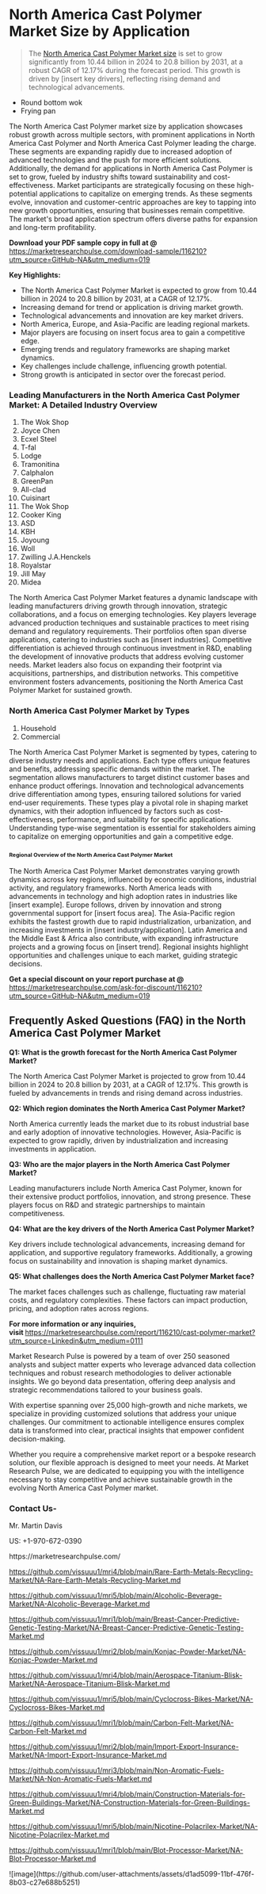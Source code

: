 <h1>North America Cast Polymer Market&nbsp;Size by Application</h1><blockquote><p>The <a href="https://marketresearchpulse.com/download-sample/116210?utm_source=GitHub-NA&amp;utm_medium=019">North America Cast Polymer Market size</a> is set to grow significantly from 10.44 billion in 2024 to 20.8 billion by 2031, at a robust CAGR of 12.17% during the forecast period. This growth is driven by [insert key drivers], reflecting rising demand and technological advancements.</p></blockquote><ul><li>Round bottom wok<li> Frying pan</li></ul><p>The North America Cast Polymer market size by application showcases robust growth across multiple sectors, with prominent applications in North America Cast Polymer and North America Cast Polymer leading the charge. These segments are expanding rapidly due to increased adoption of advanced technologies and the push for more efficient solutions. Additionally, the demand for applications in North America Cast Polymer is set to grow, fueled by industry shifts toward sustainability and cost-effectiveness. Market participants are strategically focusing on these high-potential applications to capitalize on emerging trends. As these segments evolve, innovation and customer-centric approaches are key to tapping into new growth opportunities, ensuring that businesses remain competitive. The market's broad application spectrum offers diverse paths for expansion and long-term profitability.</p><p><strong>Download your PDF sample copy in full at @ </strong><a href="https://marketresearchpulse.com/download-sample/116210?utm_source=GitHub-NA&amp;utm_medium=019">https://marketresearchpulse.com/download-sample/116210?utm_source=GitHub-NA&amp;utm_medium=019</a></p><p><strong>Key Highlights: </strong></p><ul><li>The North America Cast Polymer Market is expected to grow from 10.44 billion in 2024 to 20.8 billion by 2031, at a CAGR of 12.17%.</li><li>Increasing demand for trend or application is driving market growth.</li><li>Technological advancements and innovation are key market drivers.</li><li>North America, Europe, and Asia-Pacific are leading regional markets.</li><li>Major players are focusing on insert focus area to gain a competitive edge.</li><li>Emerging trends and regulatory frameworks are shaping market dynamics.</li><li>Key challenges include challenge, influencing growth potential.</li><li>Strong growth is anticipated in sector over the forecast period.</li></ul><h3>Leading Manufacturers in the North America Cast Polymer Market: A Detailed Industry Overview</h3><ol><li>The Wok Shop</li><li>Joyce Chen</li><li>Ecxel Steel</li><li>T-fal</li><li>Lodge</li><li>Tramonitina</li><li>Calphalon</li><li>GreenPan</li><li>All-clad</li><li>Cuisinart</li><li>The Wok Shop</li><li>Cooker King</li><li>ASD</li><li>KBH</li><li>Joyoung</li><li>Woll</li><li>Zwilling J.A.Henckels</li><li>Royalstar</li><li>Jill May</li><li>Midea</li></ol><div class="flex max-w-full flex-col flex-grow"><div class="min-h-8 text-message flex w-full flex-col items-end gap-2 whitespace-normal break-words [.text-message+&amp;]:mt-5" dir="auto" data-message-author-role="assistant" data-message-id="fd8432e4-4910-450d-b182-61b7bfb0a01f" data-message-model-slug="gpt-4o"><div class="flex w-full flex-col gap-1 empty:hidden first:pt-[3px]"><div class="markdown prose w-full break-words dark:prose-invert light"><p>The North America Cast Polymer Market features a dynamic landscape with leading manufacturers driving growth through innovation, strategic collaborations, and a focus on emerging technologies. Key players leverage advanced production techniques and sustainable practices to meet rising demand and regulatory requirements. Their portfolios often span diverse applications, catering to industries such as [insert industries]. Competitive differentiation is achieved through continuous investment in R&amp;D, enabling the development of innovative products that address evolving customer needs. Market leaders also focus on expanding their footprint via acquisitions, partnerships, and distribution networks. This competitive environment fosters advancements, positioning the North America Cast Polymer Market for sustained growth.</p></div></div></div></div><h3>North America Cast Polymer Market by Types</h3><ol><li>Household<li> Commercial</li></ol><div class="flex max-w-full flex-col flex-grow"><div class="min-h-8 text-message flex w-full flex-col items-end gap-2 whitespace-normal break-words [.text-message+&amp;]:mt-5" dir="auto" data-message-author-role="assistant" data-message-id="084470be-0bb7-4664-bddf-5156b4f41249" data-message-model-slug="gpt-4o-mini"><div class="flex w-full flex-col gap-1 empty:hidden first:pt-[3px]"><div class="markdown prose w-full break-words dark:prose-invert light"><p>The North America Cast Polymer Market is segmented by types, catering to diverse industry needs and applications. Each type offers unique features and benefits, addressing specific demands within the market. The segmentation allows manufacturers to target distinct customer bases and enhance product offerings. Innovation and technological advancements drive differentiation among types, ensuring tailored solutions for varied end-user requirements. These types play a pivotal role in shaping market dynamics, with their adoption influenced by factors such as cost-effectiveness, performance, and suitability for specific applications. Understanding type-wise segmentation is essential for stakeholders aiming to capitalize on emerging opportunities and gain a competitive edge.</p></div></div></div></div><h3><span style="font-size: 11px;">Regional Overview of the North America Cast Polymer Market</span></h3><div class="flex max-w-full flex-col flex-grow"><div class="min-h-8 text-message flex w-full flex-col items-end gap-2 whitespace-normal break-words [.text-message+&amp;]:mt-5" dir="auto" data-message-author-role="assistant" data-message-id="e9038762-ce64-4e30-91c9-9bd413514231" data-message-model-slug="gpt-4o-mini"><div class="flex w-full flex-col gap-1 empty:hidden first:pt-[3px]"><div class="markdown prose w-full break-words dark:prose-invert light"><p>The North America Cast Polymer Market demonstrates varying growth dynamics across key regions, influenced by economic conditions, industrial activity, and regulatory frameworks. North America leads with advancements in technology and high adoption rates in industries like [insert example]. Europe follows, driven by innovation and strong governmental support for [insert focus area]. The Asia-Pacific region exhibits the fastest growth due to rapid industrialization, urbanization, and increasing investments in [insert industry/application]. Latin America and the Middle East &amp; Africa also contribute, with expanding infrastructure projects and a growing focus on [insert trend]. Regional insights highlight opportunities and challenges unique to each market, guiding strategic decisions.</p></div></div></div></div><p><strong>Get a special discount on your report purchase at @ </strong><a href="https://marketresearchpulse.com/ask-for-discount/116210?utm_source=GitHub-NA&amp;utm_medium=019">https://marketresearchpulse.com/ask-for-discount/116210?utm_source=GitHub-NA&amp;utm_medium=019</a></p><h2>Frequently Asked Questions (FAQ) in the North America Cast Polymer Market</h2><p><strong>Q1: What is the growth forecast for the North America Cast Polymer Market?</strong></p><p>The North America Cast Polymer Market is projected to grow from 10.44 billion in 2024 to 20.8 billion by 2031, at a CAGR of 12.17%. This growth is fueled by advancements in trends and rising demand across industries.</p><p><strong>Q2: Which region dominates the North America Cast Polymer Market?</strong></p><p>North America currently leads the market due to its robust industrial base and early adoption of innovative technologies. However, Asia-Pacific is expected to grow rapidly, driven by industrialization and increasing investments in application.</p><p><strong>Q3: Who are the major players in the North America Cast Polymer Market?</strong></p><p>Leading manufacturers include North America Cast Polymer, known for their extensive product portfolios, innovation, and strong presence. These players focus on R&amp;D and strategic partnerships to maintain competitiveness.</p><p><strong>Q4: What are the key drivers of the North America Cast Polymer Market?</strong></p><p>Key drivers include technological advancements, increasing demand for application, and supportive regulatory frameworks. Additionally, a growing focus on sustainability and innovation is shaping market dynamics.</p><p><strong>Q5: What challenges does the North America Cast Polymer Market face?</strong></p><p>The market faces challenges such as challenge, fluctuating raw material costs, and regulatory complexities. These factors can impact production, pricing, and adoption rates across regions.</p><p><strong>For more information or any inquiries, visit&nbsp;</strong><a href="https://marketresearchpulse.com/report/116210/cast-polymer-market?utm_source=Linkedin&utm_medium=0111">https://marketresearchpulse.com/report/116210/cast-polymer-market?utm_source=Linkedin&utm_medium=0111</a></p><p>Market Research Pulse is powered by a team of over 250 seasoned analysts and subject matter experts who leverage advanced data collection techniques and robust research methodologies to deliver actionable insights. We go beyond data presentation, offering deep analysis and strategic recommendations tailored to your business goals.</p><p>With expertise spanning over 25,000 high-growth and niche markets, we specialize in providing customized solutions that address your unique challenges. Our commitment to actionable intelligence ensures complex data is transformed into clear, practical insights that empower confident decision-making.</p><p>Whether you require a comprehensive market report or a bespoke research solution, our flexible approach is designed to meet your needs. At Market Research Pulse, we are dedicated to equipping you with the intelligence necessary to stay competitive and achieve sustainable growth in the evolving North America Cast Polymer market.</p><h3><strong>Contact Us-</strong></h3><p>Mr. Martin Davis</p><p>US: +1-970-672-0390</p><p>https://marketresearchpulse.com/</p><p><a href="https://github.com/vissuuu1/mri4/blob/main/Rare-Earth-Metals-Recycling-Market/NA-Rare-Earth-Metals-Recycling-Market.md">https://github.com/vissuuu1/mri4/blob/main/Rare-Earth-Metals-Recycling-Market/NA-Rare-Earth-Metals-Recycling-Market.md</a></p><p><a href="https://github.com/vissuuu1/mri5/blob/main/Alcoholic-Beverage-Market/NA-Alcoholic-Beverage-Market.md">https://github.com/vissuuu1/mri5/blob/main/Alcoholic-Beverage-Market/NA-Alcoholic-Beverage-Market.md</a></p><p><a href="https://github.com/vissuuu1/mri1/blob/main/Breast-Cancer-Predictive-Genetic-Testing-Market/NA-Breast-Cancer-Predictive-Genetic-Testing-Market.md">https://github.com/vissuuu1/mri1/blob/main/Breast-Cancer-Predictive-Genetic-Testing-Market/NA-Breast-Cancer-Predictive-Genetic-Testing-Market.md</a></p><p><a href="https://github.com/vissuuu1/mri2/blob/main/Konjac-Powder-Market/NA-Konjac-Powder-Market.md">https://github.com/vissuuu1/mri2/blob/main/Konjac-Powder-Market/NA-Konjac-Powder-Market.md</a></p><p><a href="https://github.com/vissuuu1/mri4/blob/main/Aerospace-Titanium-Blisk-Market/NA-Aerospace-Titanium-Blisk-Market.md">https://github.com/vissuuu1/mri4/blob/main/Aerospace-Titanium-Blisk-Market/NA-Aerospace-Titanium-Blisk-Market.md</a></p><p><a href="https://github.com/vissuuu1/mri5/blob/main/Cyclocross-Bikes-Market/NA-Cyclocross-Bikes-Market.md">https://github.com/vissuuu1/mri5/blob/main/Cyclocross-Bikes-Market/NA-Cyclocross-Bikes-Market.md</a></p><p><a href="https://github.com/vissuuu1/mri1/blob/main/Carbon-Felt-Market/NA-Carbon-Felt-Market.md">https://github.com/vissuuu1/mri1/blob/main/Carbon-Felt-Market/NA-Carbon-Felt-Market.md</a></p><p><a href="https://github.com/vissuuu1/mri2/blob/main/Import-Export-Insurance-Market/NA-Import-Export-Insurance-Market.md">https://github.com/vissuuu1/mri2/blob/main/Import-Export-Insurance-Market/NA-Import-Export-Insurance-Market.md</a></p><p><a href="https://github.com/vissuuu1/mri3/blob/main/Non-Aromatic-Fuels-Market/NA-Non-Aromatic-Fuels-Market.md">https://github.com/vissuuu1/mri3/blob/main/Non-Aromatic-Fuels-Market/NA-Non-Aromatic-Fuels-Market.md</a></p><p><a href="https://github.com/vissuuu1/mri4/blob/main/Construction-Materials-for-Green-Buildings-Market/NA-Construction-Materials-for-Green-Buildings-Market.md">https://github.com/vissuuu1/mri4/blob/main/Construction-Materials-for-Green-Buildings-Market/NA-Construction-Materials-for-Green-Buildings-Market.md</a></p><p><a href="https://github.com/vissuuu1/mri5/blob/main/Nicotine-Polacrilex-Market/NA-Nicotine-Polacrilex-Market.md">https://github.com/vissuuu1/mri5/blob/main/Nicotine-Polacrilex-Market/NA-Nicotine-Polacrilex-Market.md</a></p><p><a href="https://github.com/vissuuu1/mri1/blob/main/Blot-Processor-Market/NA-Blot-Processor-Market.md">https://github.com/vissuuu1/mri1/blob/main/Blot-Processor-Market/NA-Blot-Processor-Market.md</a></p>
![image](https://github.com/user-attachments/assets/d1ad5099-11bf-476f-8b03-c27e688b5251)
